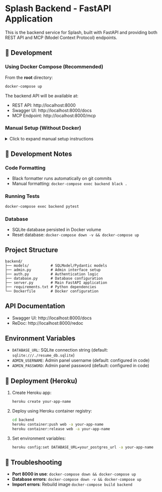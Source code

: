 # Splash Backend - FastAPI Application

This is the backend service for Splash, built with FastAPI and providing both REST API and MCP (Model Context Protocol) endpoints.

## 🚀 Development

### Using Docker Compose (Recommended)
From the **root** directory:
```bash
docker-compose up
```

The backend API will be available at:
- REST API: http://localhost:8000
- Swagger UI: http://localhost:8000/docs
- MCP Endpoint: http://localhost:8000/mcp

### Manual Setup (Without Docker)
<details>
<summary>Click to expand manual setup instructions</summary>

#### 1. Create Virtual Environment
```bash
python -m venv venv
source venv/bin/activate  # On Windows: venv\Scripts\activate
```

#### 2. Install Dependencies
```bash
pip install -r requirements.txt
```

#### 3. Set Up Pre-commit Hooks
```bash
# Install pre-commit hooks for code formatting
pre-commit install

# Run formatter manually
black .
```

#### 4. Run the Application
```bash
python server.py
```

</details>

## 📝 Development Notes

### Code Formatting
- Black formatter runs automatically on git commits
- Manual formatting: `docker-compose exec backend black .`

### Running Tests
```bash
docker-compose exec backend pytest
```

### Database
- SQLite database persisted in Docker volume
- Reset database: `docker-compose down -v && docker-compose up`

## Project Structure
```
backend/
├── models/          # SQLModel/Pydantic models
├── admin.py         # Admin interface setup
├── auth.py          # Authentication logic
├── database.py      # Database configuration
├── server.py        # Main FastAPI application
├── requirements.txt # Python dependencies
└── Dockerfile       # Docker configuration
```

## API Documentation
- Swagger UI: http://localhost:8000/docs
- ReDoc: http://localhost:8000/redoc

## Environment Variables
- `DATABASE_URL`: SQLite connection string (default: `sqlite:///./resume_db.sqlite`)
- `ADMIN_USERNAME`: Admin panel username (default: configured in code)
- `ADMIN_PASSWORD`: Admin panel password (default: configured in code)

## 🚢 Deployment (Heroku)

1. Create Heroku app:
   ```bash
   heroku create your-app-name
   ```

2. Deploy using Heroku container registry:
   ```bash
   cd backend
   heroku container:push web -a your-app-name
   heroku container:release web -a your-app-name
   ```

3. Set environment variables:
   ```bash
   heroku config:set DATABASE_URL=your_postgres_url -a your-app-name
   ```

## 🐛 Troubleshooting

- **Port 8000 in use**: `docker-compose down && docker-compose up`
- **Database errors**: `docker-compose down -v && docker-compose up`
- **Import errors**: Rebuild image `docker-compose build backend`